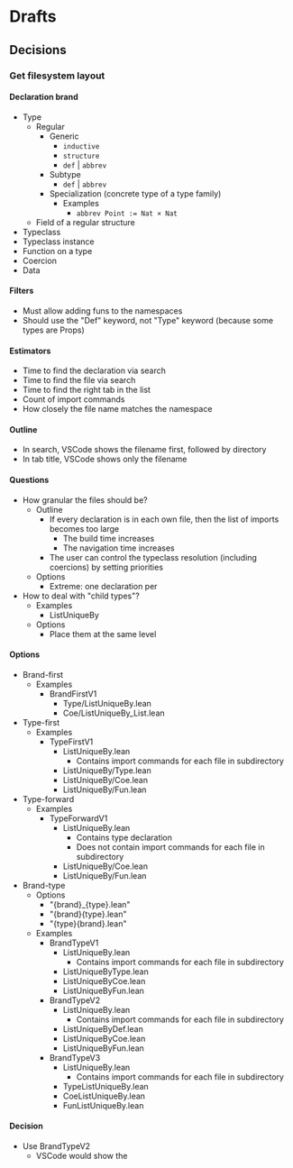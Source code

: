 # Drafts

## Decisions

### Get filesystem layout

#### Declaration brand

* Type
  * Regular
    * Generic
      * `inductive`
      * `structure`
      * `def` | `abbrev`
    * Subtype
      * `def` | `abbrev`
    * Specialization (concrete type of a type family)
      * Examples
        * `abbrev Point := Nat × Nat`
  * Field of a regular structure
* Typeclass
* Typeclass instance
* Function on a type
* Coercion
* Data

#### Filters

* Must allow adding funs to the namespaces
* Should use the "Def" keyword, not "Type" keyword (because some types are Props)

#### Estimators

* Time to find the declaration via search
* Time to find the file via search
* Time to find the right tab in the list
* Count of import commands
* How closely the file name matches the namespace

#### Outline

* In search, VSCode shows the filename first, followed by directory
* In tab title, VSCode shows only the filename

#### Questions

* How granular the files should be?
  * Outline
    * If every declaration is in each own file, then the list of imports becomes too large
      * The build time increases
      * The navigation time increases
    * The user can control the typeclass resolution (including coercions) by setting priorities
  * Options
    * Extreme: one declaration per 
* How to deal with "child types"?
  * Examples
    * ListUniqueBy
  * Options
    * Place them at the same level

#### Options

* Brand-first
  * Examples
    * BrandFirstV1
      * Type/ListUniqueBy.lean
      * Coe/ListUniqueBy_List.lean
* Type-first
  * Examples
    * TypeFirstV1
      * ListUniqueBy.lean
        * Contains import commands for each file in subdirectory
      * ListUniqueBy/Type.lean
      * ListUniqueBy/Coe.lean
      * ListUniqueBy/Fun.lean
* Type-forward
  * Examples
    * TypeForwardV1
      * ListUniqueBy.lean
        * Contains type declaration
        * Does not contain import commands for each file in subdirectory
      * ListUniqueBy/Coe.lean
      * ListUniqueBy/Fun.lean
* Brand-type
  * Options
    * "{brand}_{type}.lean"
    * "{brand}{type}.lean"
    * "{type}{brand}.lean"
  * Examples
    * BrandTypeV1
      * ListUniqueBy.lean
        * Contains import commands for each file in subdirectory
      * ListUniqueByType.lean
      * ListUniqueByCoe.lean
      * ListUniqueByFun.lean
    * BrandTypeV2
      * ListUniqueBy.lean
        * Contains import commands for each file in subdirectory
      * ListUniqueByDef.lean
      * ListUniqueByCoe.lean
      * ListUniqueByFun.lean
    * BrandTypeV3
      * ListUniqueBy.lean
        * Contains import commands for each file in subdirectory
      * TypeListUniqueBy.lean
      * CoeListUniqueBy.lean
      * FunListUniqueBy.lean

#### Decision

* Use BrandTypeV2
  * VSCode would show the 

